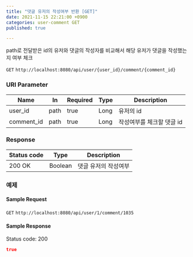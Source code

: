 ```yaml
---
title: "댓글 유저의 작성여부 반환 [GET]"
date: 2021-11-15 22:21:00 +0900
categories: user-comment GET
published: true

---
```


path로 전달받은 id의 유저와 댓글의 작성자를 비교해서 해당 유저가 댓글을 작성했는지 여부 체크

`GET` `http://localhost:8080/api/user/{user_id}/comment/{comment_id}`

### URI Parameter

| Name       | In   | Required | Type | Description               |
| ---------- | ---- | -------- | ---- | ------------------------- |
| user_id    | path | true     | Long | 유저의 id                 |
| comment_id | path | true     | Long | 작성여부를 체크할 댓글 id |

### Response

| Status code | Type    | Description          |
| ----------- | ------- | -------------------- |
| 200 OK      | Boolean | 댓글 유저의 작성여부 |



### 예제

#### Sample Request

`GET` `http://localhost:8080/api/user/1/comment/1035`

#### Sample Response

Status code: 200

```json
true
```

